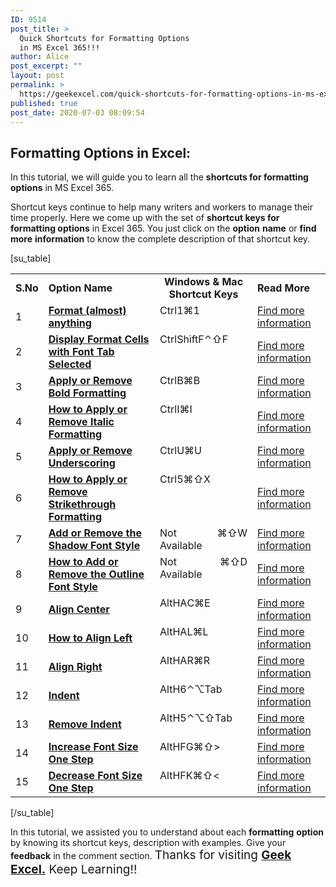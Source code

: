 ```yaml
---
ID: 9514
post_title: >
  Quick Shortcuts for Formatting Options
  in MS Excel 365!!!
author: Alice
post_excerpt: ""
layout: post
permalink: >
  https://geekexcel.com/quick-shortcuts-for-formatting-options-in-ms-excel-365/
published: true
post_date: 2020-07-03 08:09:54
---
```

<h2>Formatting Options in Excel:</h2>
In this tutorial, we will guide you to learn all the <strong>shortcuts for formatting options</strong> in MS Excel 365.

Shortcut keys continue to help many writers and workers to manage their time properly. Here we come up with the set of <strong>shortcut keys for formatting options</strong> in Excel 365. You just click on the <strong>option</strong> <strong>name</strong> or <strong>find</strong> <strong>more</strong> <strong>information</strong> to know the complete description of that shortcut key.

[su_table]
<table>
<tbody>
<tr>
<td><strong>S.No</strong></td>
<td><strong>Option Name</strong></td>
<td style="text-align: -webkit-center;"><strong>Windows &amp; Mac Shortcut Keys</strong></td>
<td><strong>Read More</strong></td>
</tr>
<tr>
<td>1</td>
<td><a href="https://geekexcel.com/shortcut-to-format-almost-anything-in-microsoft-excel-365/"><strong>Format (almost) anything</strong></a></td>
<td style="display: flex;"><span class="custom-table custom-table1" style="display: flex;"><span class="key-flex"><span class="win-key" style="width: 80px;"><span class="custom-span-key">Ctrl</span></span>
</span><span class="key-flex"><span class="win-key"><span class="custom-span-key">1</span></span>
</span>
</span>
<span style="display: flex;"><span class="key-flex"><span class="mac-key"><span class="custom-span-key">⌘</span></span>
</span><span class="key-flex"><span class="mac-key"><span class="custom-span-key">1</span></span>
</span>
</span></td>
<td><a href="https://geekexcel.com/shortcut-to-format-almost-anything-in-microsoft-excel-365/">Find more information</a></td>
</tr>
<tr>
<td>2</td>
<td><a href="https://geekexcel.com/shortcut-to-display-format-cells-with-font-tab-selected-in-ms-excel-365/"><strong>Display Format Cells with Font Tab Selected</strong></a></td>
<td style="display: flex;"><span class="custom-table custom-table1" style="display: flex;"><span class="key-flex"><span class="win-key" style="width: 80px;"><span class="custom-span-key">Ctrl</span></span>
</span><span class="key-flex"><span class="win-key" style="width: 80px;"><span class="custom-span-key">Shift</span></span>
</span><span class="key-flex"><span class="win-key"><span class="custom-span-key">F</span></span>
</span>
</span>
<span style="display: flex;"><span class="key-flex"><span class="mac-key"><span class="custom-span-key">⌃</span></span>
</span><span class="key-flex"><span class="mac-key"><span class="custom-span-key">⇧</span></span>
</span><span class="key-flex"><span class="mac-key"><span class="custom-span-key">F</span></span>
</span>
</span></td>
<td><a href="https://geekexcel.com/shortcut-to-display-format-cells-with-font-tab-selected-in-ms-excel-365/">Find more information</a></td>
</tr>
<tr>
<td>3</td>
<td><a href="https://geekexcel.com/simple-shortcut-to-apply-or-remove-bold-formatting-in-excel-365/"><strong>Apply or Remove Bold Formatting</strong></a></td>
<td style="display: flex;"><span class="custom-table custom-table1" style="display: flex;"><span class="key-flex"><span class="win-key" style="width: 80px;"><span class="custom-span-key">Ctrl</span></span>
</span><span class="key-flex"><span class="win-key"><span class="custom-span-key">B</span></span>
</span>
</span>
<span style="display: flex;"><span class="key-flex"><span class="mac-key"><span class="custom-span-key">⌘</span></span>
</span><span class="key-flex"><span class="mac-key"><span class="custom-span-key">B</span></span>
</span>
</span></td>
<td><a href="https://geekexcel.com/simple-shortcut-to-apply-or-remove-bold-formatting-in-excel-365/">Find more information</a></td>
</tr>
<tr>
<td>4</td>
<td><a href="https://geekexcel.com/easy-shortcut-to-apply-or-remove-italic-formatting-in-excel-365/"><strong>How to Apply or Remove Italic Formatting</strong></a></td>
<td style="display: flex;"><span class="custom-table custom-table1" style="display: flex;"><span class="key-flex"><span class="win-key" style="width: 80px;"><span class="custom-span-key">Ctrl</span></span>
</span><span class="key-flex"><span class="win-key"><span class="custom-span-key">I</span></span>
</span>
</span>
<span style="display: flex;"><span class="key-flex"><span class="mac-key"><span class="custom-span-key">⌘</span></span>
</span><span class="key-flex"><span class="mac-key"><span class="custom-span-key">I</span></span>
</span>
</span></td>
<td><a href="https://geekexcel.com/easy-shortcut-to-apply-or-remove-italic-formatting-in-excel-365/">Find more information</a></td>
</tr>
<tr>
<td>5</td>
<td><a href="https://geekexcel.com/quick-shortcut-to-apply-or-remove-underscore-in-ms-excel-365/"><strong>Apply or Remove Underscoring</strong></a></td>
<td style="display: flex;"><span class="custom-table custom-table1" style="display: flex;"><span class="key-flex"><span class="win-key" style="width: 80px;"><span class="custom-span-key">Ctrl</span></span>
</span><span class="key-flex"><span class="win-key"><span class="custom-span-key">U</span></span>
</span>
</span>
<span style="display: flex;"><span class="key-flex"><span class="mac-key"><span class="custom-span-key">⌘</span></span>
</span><span class="key-flex"><span class="mac-key"><span class="custom-span-key">U</span></span>
</span>
</span></td>
<td><a href="https://geekexcel.com/quick-shortcut-to-apply-or-remove-underscore-in-ms-excel-365/">Find more information</a></td>
</tr>
<tr>
<td>6</td>
<td><a href="https://geekexcel.com/shortcut-to-apply-or-remove-strike-through-formatting-in-excel-365/"><strong>How to Apply or Remove Strikethrough Formatting</strong></a></td>
<td style="display: flex;"><span class="custom-table custom-table1" style="display: flex;"><span class="key-flex"><span class="win-key" style="width: 80px;"><span class="custom-span-key">Ctrl</span></span>
</span><span class="key-flex"><span class="win-key"><span class="custom-span-key">5</span></span>
</span>
</span>
<span style="display: flex;"><span class="key-flex"><span class="mac-key"><span class="custom-span-key">⌘</span></span>
</span><span class="key-flex"><span class="mac-key"><span class="custom-span-key">⇧</span></span>
</span><span class="key-flex"><span class="mac-key"><span class="custom-span-key">X</span></span>
</span>
</span></td>
<td><a href="https://geekexcel.com/shortcut-to-apply-or-remove-strike-through-formatting-in-excel-365/">Find more information</a></td>
</tr>
<tr>
<td>7</td>
<td><a href="https://geekexcel.com/shortcut-to-add-or-remove-the-shadow-font-style-in-excel-365/"><strong>Add or Remove the Shadow Font Style</strong></a></td>
<td style="display: flex;"><span class="custom-table custom-table1" style="display: flex;"><span class="key-flex"><span class="win-key" style="width: 180px;"><span class="custom-span-key">Not Available</span></span>
</span>
</span>
<span style="display: flex;"><span class="key-flex"><span class="mac-key"><span class="custom-span-key">⌘</span></span>
</span><span class="key-flex"><span class="mac-key"><span class="custom-span-key">⇧</span></span>
</span><span class="key-flex"><span class="mac-key"><span class="custom-span-key">W</span></span>
</span>
</span></td>
<td><a href="https://geekexcel.com/shortcut-to-add-or-remove-the-shadow-font-style-in-excel-365/">Find more information</a></td>
</tr>
<tr>
<td>8</td>
<td><a href="https://geekexcel.com/easy-shortcut-to-add-or-remove-the-outline-font-style-in-excel-365/"><strong>How to Add or Remove the Outline Font Style</strong></a></td>
<td style="display: flex;"><span class="custom-table custom-table1" style="display: flex;"><span class="key-flex"><span class="win-key" style="width: 180px;"><span class="custom-span-key">Not Available</span></span>
</span>
</span>
<span style="display: flex;"><span class="key-flex"><span class="mac-key"><span class="custom-span-key">⌘</span></span>
</span><span class="key-flex"><span class="mac-key"><span class="custom-span-key">⇧</span></span>
</span><span class="key-flex"><span class="mac-key"><span class="custom-span-key">D</span></span>
</span>
</span></td>
<td><a href="https://geekexcel.com/easy-shortcut-to-add-or-remove-the-outline-font-style-in-excel-365/">Find more information</a></td>
</tr>
<tr>
<td>9</td>
<td><a href="https://geekexcel.com/quick-shortcut-to-align-center-in-microsoft-excel-365/"><strong>Align Center</strong></a></td>
<td style="display: flex;"><span class="custom-table custom-table1" style="display: flex;"><span class="key-flex"><span class="win-key"><span class="custom-span-key">Alt</span></span>
</span><span class="key-flex"><span class="win-key"><span class="custom-span-key">H</span></span>
</span><span class="key-flex"><span class="win-key"><span class="custom-span-key">A</span></span>
</span><span class="key-flex"><span class="win-key"><span class="custom-span-key">C</span></span>
</span>
</span>
<span style="display: flex;"><span class="key-flex"><span class="mac-key"><span class="custom-span-key">⌘</span></span>
</span><span class="key-flex"><span class="mac-key"><span class="custom-span-key">E</span></span>
</span>
</span></td>
<td><a href="https://geekexcel.com/quick-shortcut-to-align-center-in-microsoft-excel-365/">Find more information</a></td>
</tr>
<tr>
<td>10</td>
<td><a href="https://geekexcel.com/easy-keyboard-shortcut-to-align-left-in-ms-excel-365/"><strong>How to Align Left</strong></a></td>
<td style="display: flex;"><span class="custom-table custom-table1" style="display: flex;"><span class="key-flex"><span class="win-key"><span class="custom-span-key">Alt</span></span>
</span><span class="key-flex"><span class="win-key"><span class="custom-span-key">H</span></span>
</span><span class="key-flex"><span class="win-key"><span class="custom-span-key">A</span></span>
</span><span class="key-flex"><span class="win-key"><span class="custom-span-key">L</span></span>
</span>
</span>
<span style="display: flex;"><span class="key-flex"><span class="mac-key"><span class="custom-span-key">⌘</span></span>
</span><span class="key-flex"><span class="mac-key"><span class="custom-span-key">L</span></span>
</span>
</span></td>
<td><a href="https://geekexcel.com/easy-keyboard-shortcut-to-align-left-in-ms-excel-365/">Find more information</a></td>
</tr>
<tr>
<td>11</td>
<td><a href="https://geekexcel.com/simple-keyboard-shortcut-to-align-right-in-ms-excel-365/"><strong>Align Right</strong></a></td>
<td style="display: flex;"><span class="custom-table custom-table1" style="display: flex;"><span class="key-flex"><span class="win-key"><span class="custom-span-key">Alt</span></span>
</span><span class="key-flex"><span class="win-key"><span class="custom-span-key">H</span></span>
</span><span class="key-flex"><span class="win-key"><span class="custom-span-key">A</span></span>
</span><span class="key-flex"><span class="win-key"><span class="custom-span-key">R</span></span>
</span>
</span>
<span style="display: flex;"><span class="key-flex"><span class="mac-key"><span class="custom-span-key">⌘</span></span>
</span><span class="key-flex"><span class="mac-key"><span class="custom-span-key">R</span></span>
</span>
</span></td>
<td><a href="https://geekexcel.com/simple-keyboard-shortcut-to-align-right-in-ms-excel-365/">Find more information</a></td>
</tr>
<tr>
<td>12</td>
<td><a href="https://geekexcel.com/shortcut-keys-for-indent-option-in-microsoft-excel-365/"><strong>Indent</strong></a></td>
<td style="display: flex;"><span class="custom-table custom-table1" style="display: flex;"><span class="key-flex"><span class="win-key"><span class="custom-span-key">Alt</span></span>
</span><span class="key-flex"><span class="win-key"><span class="custom-span-key">H</span></span>
</span><span class="key-flex"><span class="win-key"><span class="custom-span-key">6</span></span>
</span>
</span>
<span style="display: flex;"><span class="key-flex"><span class="mac-key"><span class="custom-span-key">⌃</span></span>
</span><span class="key-flex"><span class="mac-key"><span class="custom-span-key">⌥</span></span>
</span><span class="key-flex"><span class="mac-key"><span class="custom-span-key">Tab</span></span>
</span>
</span></td>
<td><a href="https://geekexcel.com/shortcut-keys-for-indent-option-in-microsoft-excel-365/">Find more information</a></td>
</tr>
<tr>
<td>13</td>
<td><a href="https://geekexcel.com/shortcut-key-to-remove-indent-in-microsoft-excel-365/"><strong>Remove Indent</strong></a></td>
<td style="display: flex;"><span class="custom-table custom-table1" style="display: flex;"><span class="key-flex"><span class="win-key"><span class="custom-span-key">Alt</span></span>
</span><span class="key-flex"><span class="win-key"><span class="custom-span-key">H</span></span>
</span><span class="key-flex"><span class="win-key"><span class="custom-span-key">5</span></span>
</span>
</span>
<span style="display: flex;"><span class="key-flex"><span class="mac-key"><span class="custom-span-key">⌃</span></span>
</span><span class="key-flex"><span class="mac-key"><span class="custom-span-key">⌥</span></span>
</span><span class="key-flex"><span class="mac-key"><span class="custom-span-key">⇧</span></span>
</span><span class="key-flex"><span class="mac-key"><span class="custom-span-key">Tab</span></span>
</span>
</span></td>
<td><a href="https://geekexcel.com/shortcut-key-to-remove-indent-in-microsoft-excel-365/">Find more information</a></td>
</tr>
<tr>
<td>14</td>
<td><a href="https://geekexcel.com/shortcut-to-increase-font-size-one-step-in-ms-excel-365/"><strong>Increase Font Size One Step</strong></a></td>
<td style="display: flex;"><span class="custom-table custom-table1" style="display: flex;"><span class="key-flex"><span class="win-key"><span class="custom-span-key">Alt</span></span>
</span><span class="key-flex"><span class="win-key"><span class="custom-span-key">H</span></span>
</span><span class="key-flex"><span class="win-key"><span class="custom-span-key">FG</span></span>
</span>
</span>
<span style="display: flex;"><span class="key-flex"><span class="mac-key"><span class="custom-span-key">⌘</span></span>
</span><span class="key-flex"><span class="mac-key"><span class="custom-span-key">⇧</span></span>
</span><span class="key-flex"><span class="mac-key"><span class="custom-span-key">&gt;</span></span>
</span>
</span></td>
<td><a href="https://geekexcel.com/shortcut-to-increase-font-size-one-step-in-ms-excel-365/">Find more information</a></td>
</tr>
<tr>
<td>15</td>
<td><a href="https://geekexcel.com/easy-shortcut-to-decrease-font-size-one-step-in-microsoft-excel/"><strong>Decrease Font Size One Step</strong></a></td>
<td style="display: flex;"><span class="custom-table custom-table1" style="display: flex;"><span class="key-flex"><span class="win-key"><span class="custom-span-key">Alt</span></span>
</span><span class="key-flex"><span class="win-key"><span class="custom-span-key">H</span></span>
</span><span class="key-flex"><span class="win-key"><span class="custom-span-key">FK</span></span>
</span>
</span>
<span style="display: flex;"><span class="key-flex"><span class="mac-key"><span class="custom-span-key">⌘</span></span>
</span><span class="key-flex"><span class="mac-key"><span class="custom-span-key">⇧</span></span>
</span><span class="key-flex"><span class="mac-key"><span class="custom-span-key">&lt;</span></span>
</span>
</span></td>
<td><a href="https://geekexcel.com/easy-shortcut-to-decrease-font-size-one-step-in-microsoft-excel/">Find more information</a></td>
</tr>
</tbody>
</table>
[/su_table]

In this tutorial, we assisted you to understand about each <strong>formatting</strong> <strong>option</strong> by knowing its shortcut keys, description with examples. Give your <strong>feedback</strong> in the comment section. <span style="font-size: 19px;">Thanks for visiting <strong><a href="https://geekexcel.com/">Geek Excel.</a></strong> Keep Learning!!</span>